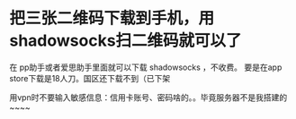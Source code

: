 # 把三张二维码下载到手机，用shadowsocks扫二维码就可以了

在 pp助手或者爱思助手里面就可以下载 shadowsocks ，不收费。 要是在app store下载是18人刀。国区还下载不到（已下架

用vpn时不要输入敏感信息：信用卡账号、密码啥的。。毕竟服务器不是我搭建的~~~~